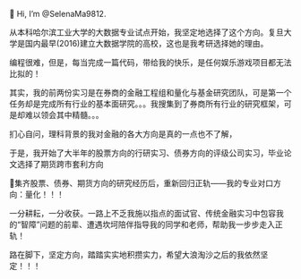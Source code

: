 👋 Hi, I’m @SelenaMa9812.

从本科哈尔滨工业大学的大数据专业试点开始，我坚定地选择了这个方向。复旦大学是国内最早(2016)建立大数据学院的高校，这也是我考研选择她的理由。

编程很难，但是，每当完成一篇代码，带给我的快乐，是任何娱乐游戏项目都无法比拟的！

其实，我的前两份实习是在券商的金融工程组和量化与基金研究团队，可是第一个任务却是完成所有行业的基本面研究。。。我搜集到了券商所有行业的研究框架，可是却难以领会其中精髓。。。

扪心自问，理科背景的我对金融的各大方向是真的一点也不了解，

于是，我开始了大半年的股票方向的行研实习、债券方向的评级公司实习，毕业论文选择了期货跨市套利方向

🌱集齐股票、债券、期货方向的研究经历后，重新回归正轨——我的专业对口方向：量化！！！

一分耕耘，一分收获。一路上不乏我施以指点的面试官、传统金融实习中包容我的“智障”问题的前辈、遭遇坎坷陪伴指导我的同学和老师，帮助我一步步走入正轨！

路在脚下，坚定方向，踏踏实实地积攒实力，希望大浪淘沙之后的我依然坚定！！！
